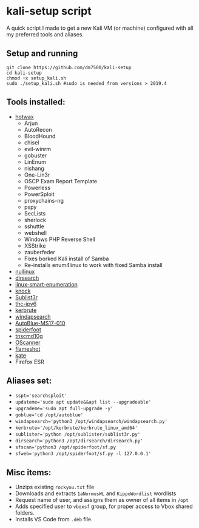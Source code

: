 # kali-setup script

A quick script I made to get a new Kali VM (or machine) configured with all my preferred tools and aliases.

## Setup and running
```shell
git clone https://github.com/dm7500/kali-setup
cd kali-setup
chmod +x setup_kali.sh
sudo ./setup_kali.sh #sudo is needed from versions > 2019.4 
```

## Tools installed:
- [hotwax](https://github.com/BrashEndeavours/hotwax)
  - Arjun
  - AutoRecon
  - BloodHound
  - chisel
  - evil-winrm
  - gobuster
  - LinEnum
  - nishang
  - One-Lin3r
  - OSCP Exam Report Template
  - Powerless
  - PowerSploit
  - proxychains-ng
  - pspy
  - SecLists
  - sherlock
  - sshuttle
  - webshell
  - Windows PHP Reverse Shell
  - XSStrike
  - zauberfeder
  - Fixes borked Kali install of Samba
  - Re-installs enum4linux to work with fixed Samba install
- [nullinux](https://github.com/m8r0wn/nullinux)
- [dirsearch](https://github.com/maurosoria/dirsearch)
- [linux-smart-enumeration](https://github.com/diego-treitos/linux-smart-enumeration)
- [knock](https://github.com/guelfoweb/knock)
- [Sublist3r](https://github.com/aboul3la/Sublist3r)
- [thc-ipv6](https://github.com/vanhauser-thc/thc-ipv6)
- [kerbrute](https://github.com/ropnop/kerbrute)
- [windapsearch](https://github.com/ropnop/windapsearch)
- [AutoBlue-MS17-010](https://github.com/3ndG4me/AutoBlue-MS17-010)
- [spiderfoot](https://github.com/smicallef/spiderfoot.git)
- [tnscmd10g](https://tools.kali.org/vulnerability-analysis/tnscmd10g)
- [OScanner](http://www.cqure.net/wp/tools/database/oscanner/)
- [flameshot](https://flameshot.js.org/#/)
- [kate](https://kate-editor.org/)
- Firefox ESR

## Aliases set:
- `sspt='searchsploit'`
- `updateme='sudo apt update&&apt list --upgradeable'`
- `upgrademe='sudo apt full-upgrade -y'`
- `goblue='cd /opt/autoblue'`
- `windapsearch='python3 /opt/windapsearch/windapsearch.py'`
- `kerbrute='/opt/kerbrute/kerbrute_linux_amd64'`
- `sublister='python /opt/sublister/sublist3r.py'`
- `dirsearch='python3 /opt/dirsearch/dirsearch.py'`
- `sfscan='python3 /opt/spiderfoot/sf.py`
- `sfweb='python3 /opt/spiderfoot/sf.py -l 127.0.0.1'`

## Misc items:
- Unzips existing `rockyou.txt` file
- Downloads and extracts `1aNormusWL` and `KippoWordlist` wordlists
- Request name of user, and assigns them as owner of all items in `/opt`
- Adds specified user to `vboxsf` group, for proper access to Vbox shared folders.
- Installs VS Code from `.deb` file.